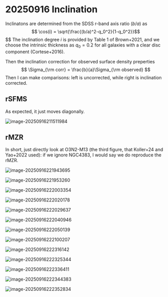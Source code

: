 # 20250916 Inclination

Inclinatons are determined from the SDSS r-band axis ratio ($b/a$) as
$$
\cos(i) = \sqrt{\frac{(b/a)^2-q_0^2}{1-q_0^2}}$$
$$
The inclination degree $i$ is provided by Table 1 of Brown+2021, and we choose the intrinsic thickness as $q_0 = 0.2$ for all galaxies with a clear disc component (Cortese+2016).

Then the inclination correction for observed surface density preperties
$$
\Sigma_{\rm corr} = \frac{b}{a}\Sigma_{\rm observed}
$$
Then I can make comparisons: left is uncorrected, while right is inclination corrected.

## rSFMS

As expected, it just moves diagonally. 

![image-20250916211511984](assets/image-20250916211511984.png)

## rMZR

In short, just directly look at O3N2-M13 (the third figure, that Koller+24 and Yao+2022 used): if we ignore NGC4383, I would say we do reproduce the rMZR. 

![image-20250916221943695](assets/image-20250916221943695.png)

![image-20250916221953260](assets/image-20250916221953260.png)

![image-20250916222003354](assets/image-20250916222003354.png)

![image-20250916222020178](assets/image-20250916222020178.png)

![image-20250916222029637](assets/image-20250916222029637.png)

![image-20250916222040946](assets/image-20250916222040946.png)

![image-20250916222050139](assets/image-20250916222050139.png)

![image-20250916222100207](assets/image-20250916222100207.png)

![image-20250916222316142](assets/image-20250916222316142.png)

![image-20250916222325344](assets/image-20250916222325344.png)

![image-20250916222336411](assets/image-20250916222336411.png)

![image-20250916222344383](assets/image-20250916222344383.png)

![image-20250916222352834](assets/image-20250916222352834.png)